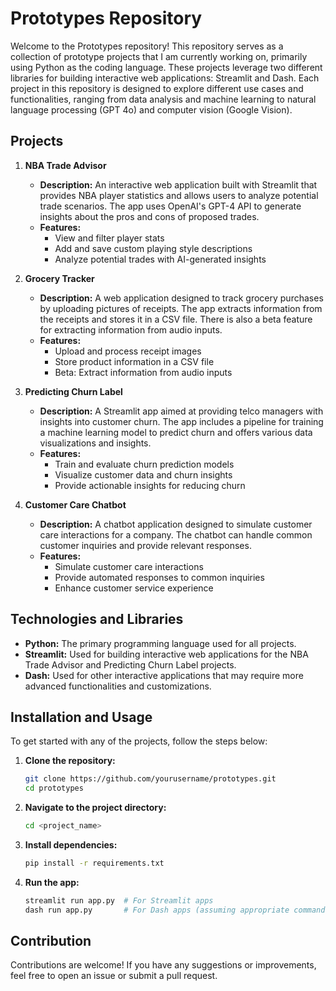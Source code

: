 # Prototypes Repository

Welcome to the Prototypes repository! This repository serves as a collection of prototype projects that I am currently working on, primarily using Python as the coding language. These projects leverage two different libraries for building interactive web applications: Streamlit and Dash. Each project in this repository is designed to explore different use cases and functionalities, ranging from data analysis and machine learning to natural language processing (GPT 4o) and computer vision (Google Vision).

## Projects

1. **NBA Trade Advisor**
   - **Description:** An interactive web application built with Streamlit that provides NBA player statistics and allows users to analyze potential trade scenarios. The app uses OpenAI's GPT-4 API to generate insights about the pros and cons of proposed trades.
   - **Features:** 
     - View and filter player stats
     - Add and save custom playing style descriptions
     - Analyze potential trades with AI-generated insights

2. **Grocery Tracker**
   - **Description:** A web application designed to track grocery purchases by uploading pictures of receipts. The app extracts information from the receipts and stores it in a CSV file. There is also a beta feature for extracting information from audio inputs.
   - **Features:**
     - Upload and process receipt images
     - Store product information in a CSV file
     - Beta: Extract information from audio inputs

3. **Predicting Churn Label**
   - **Description:** A Streamlit app aimed at providing telco managers with insights into customer churn. The app includes a pipeline for training a machine learning model to predict churn and offers various data visualizations and insights.
   - **Features:**
     - Train and evaluate churn prediction models
     - Visualize customer data and churn insights
     - Provide actionable insights for reducing churn

4. **Customer Care Chatbot**
   - **Description:** A chatbot application designed to simulate customer care interactions for a company. The chatbot can handle common customer inquiries and provide relevant responses.
   - **Features:**
     - Simulate customer care interactions
     - Provide automated responses to common inquiries
     - Enhance customer service experience

## Technologies and Libraries

- **Python:** The primary programming language used for all projects.
- **Streamlit:** Used for building interactive web applications for the NBA Trade Advisor and Predicting Churn Label projects.
- **Dash:** Used for other interactive applications that may require more advanced functionalities and customizations.

## Installation and Usage

To get started with any of the projects, follow the steps below:

1. **Clone the repository:**
   ```bash
   git clone https://github.com/yourusername/prototypes.git
   cd prototypes
   ```

2. **Navigate to the project directory:**
   ```bash
   cd <project_name>
   ```

3. **Install dependencies:**
   ```bash
   pip install -r requirements.txt
   ```

4. **Run the app:**
   ```bash
   streamlit run app.py  # For Streamlit apps
   dash run app.py       # For Dash apps (assuming appropriate command)
   ```

## Contribution

Contributions are welcome! If you have any suggestions or improvements, feel free to open an issue or submit a pull request.
